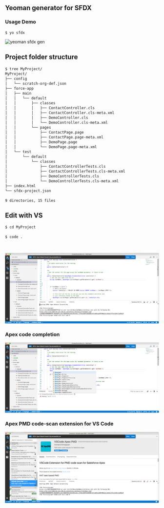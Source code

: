 ## Yeoman generator for SFDX

### Usage Demo

```
$ yo sfdx
```
![yeoman sfdx gen](img/sfdx-yo-4.gif)


## Project folder structure

```
$ tree MyProject/
MyProject/
├── config
│   └── scratch-org-def.json
├── force-app
│   ├── main
│   │   └── default
│   │       ├── classes
│   │       │   ├── ContactController.cls
│   │       │   ├── ContactController.cls-meta.xml
│   │       │   ├── DemoController.cls
│   │       │   └── DemoController.cls-meta.xml
│   │       └── pages
│   │           ├── ContactPage.page
│   │           ├── ContactPage.page-meta.xml
│   │           ├── DemoPage.page
│   │           └── DemoPage.page-meta.xml
│   └── test
│       └── default
│           └── classes
│               ├── ContactControllerTests.cls
│               ├── ContactControllerTests.cls-meta.xml
│               ├── DemoControllerTests.cls
│               └── DemoControllerTests.cls-meta.xml
├── index.html
└── sfdx-project.json

9 directories, 15 files

```

## Edit with VS


```
$ cd MyProject

$ code .



```



![sfdx-gen-edit-1](./img/sfdx-gen-edit-1.png)


### Apex code completion

![sfdx-gen-edit-2](./img/sfdx-gen-edit-2.png)


### Apex PMD code-scan extension for VS Code
![sfdx-gen-edit-pmd](./img/sfdx-gen-edit-pmd.png)
